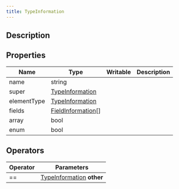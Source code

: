 ```yaml
---
title: TypeInformation
---
```

## Description

## Properties

| Name        | Type                                                            | Writable | Description |
| ----------- | --------------------------------------------------------------- | -------- | ----------- |
| name        | string                                                          |          |             |
| super       | [TypeInformation](/vext/ref/shared/class/typeinformation)         |          |             |
| elementType | [TypeInformation](/vext/ref/shared/class/typeinformation)         |          |             |
| fields      | [FieldInformation](/vext/ref/shared/class/fieldinformation)\[\] |          |             |
| array       | bool                                                            |          |             |
| enum        | bool                                                            |          |             |

## Operators

| Operator | Parameters                                                        |
| -------- | ----------------------------------------------------------------- |
| \==      | [TypeInformation](/vext/ref/shared/class/typeinformation) **other** |
